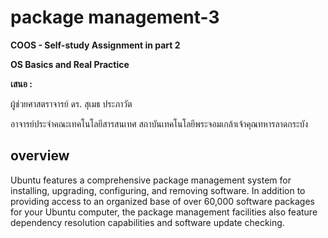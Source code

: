 # package management-3
<b>COOS - Self-study Assignment in part 2

OS Basics and Real Practice

เสนอ :</b>

ผู้ช่วยศาสตราจารย์ ดร. สุเมธ ประภาวัต

อาจารย์ประจำคณะเทคโนโลยีสารสนเทศ สถาบันเทคโนโลยีพระจอมเกล้าเจ้าคุณทหารลาดกระบัง
## overview
Ubuntu features a comprehensive package management system for installing, upgrading, configuring, and removing software. In addition to providing access to an organized base of over 60,000 software packages for your Ubuntu computer, the package management facilities also feature dependency resolution capabilities and software update checking.
